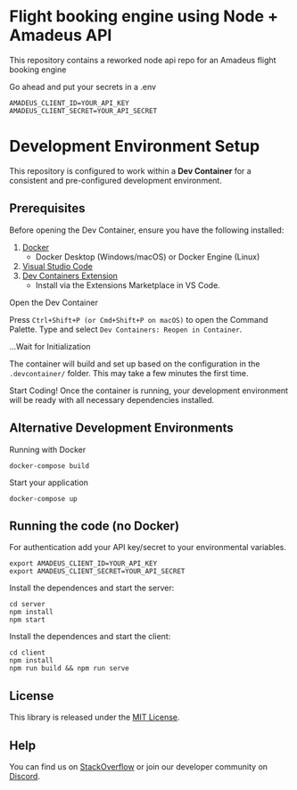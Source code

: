 # Flight booking engine using Node + Amadeus API

This repository contains a reworked node api repo for an Amadeus flight booking engine


Go ahead and put your secrets in a .env

```
AMADEUS_CLIENT_ID=YOUR_API_KEY
AMADEUS_CLIENT_SECRET=YOUR_API_SECRET
```

# Development Environment Setup

This repository is configured to work within a **Dev Container** for a consistent and pre-configured development environment.

## Prerequisites

Before opening the Dev Container, ensure you have the following installed:

1. [Docker](https://www.docker.com/)
   - Docker Desktop (Windows/macOS) or Docker Engine (Linux)
2. [Visual Studio Code](https://code.visualstudio.com/)
3. [Dev Containers Extension](https://marketplace.visualstudio.com/items?itemName=ms-vscode-remote.remote-containers)
   - Install via the Extensions Marketplace in VS Code.


Open the Dev Container

Press `Ctrl+Shift+P (or Cmd+Shift+P on macOS)` to open the Command Palette.
Type and select `Dev Containers: Reopen in Container`.

...Wait for Initialization

The container will build and set up based on the configuration in the `.devcontainer/` folder. This may take a few minutes the first time.

Start Coding!
Once the container is running, your development environment will be ready with all necessary dependencies installed.

## Alternative Development Environments

Running with Docker

```
docker-compose build
```
Start your application

```
docker-compose up
```

## Running the code (no Docker)

For authentication add your API key/secret to your environmental variables.

```
export AMADEUS_CLIENT_ID=YOUR_API_KEY
export AMADEUS_CLIENT_SECRET=YOUR_API_SECRET
```

Install the dependences and start the server:

```
cd server
npm install
npm start
```

Install the dependences and start the client:

```
cd client
npm install
npm run build && npm run serve
```

## License

This library is released under the [MIT License](LICENSE).

## Help

You can find us on [StackOverflow](https://stackoverflow.com/questions/tagged/amadeus) or join our developer community on
[Discord](https://discord.gg/cVrFBqx).


